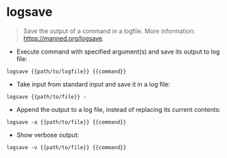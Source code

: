 # logsave

> Save the output of a command in a logfile.
> More information: <https://manned.org/logsave>.

- Execute command with specified argument(s) and save its output to log file:

`logsave {{path/to/logfile}} {{command}}`

- Take input from standard input and save it in a log file:

`logsave {{path/to/file}} -`

- Append the output to a log file, instead of replacing its current contents:

`logsave -a {{path/to/file}} {{command}}`

- Show verbose output:

`logsave -v {{path/to/file}} {{command}}`
